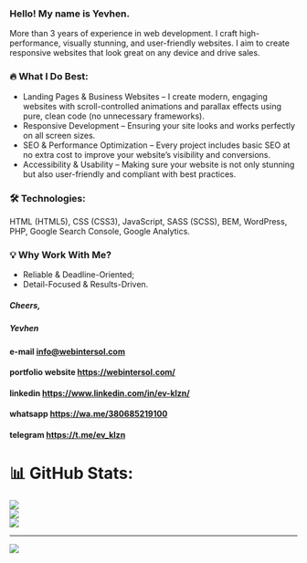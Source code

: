 ### Hello! My name is Yevhen. 
More than 3 years of experience in web development. I craft high-performance, visually stunning, and user-friendly websites. I aim to create responsive websites that look great on any device and drive sales.

### 🔥 What I Do Best:
- Landing Pages & Business Websites – I create modern, engaging websites with scroll-controlled animations and parallax effects using pure, clean code (no unnecessary frameworks).
- Responsive Development – Ensuring your site looks and works perfectly on all screen sizes.
- SEO & Performance Optimization – Every project includes basic SEO at no extra cost to improve your website’s visibility and conversions.
- Accessibility & Usability – Making sure your website is not only stunning but also user-friendly and compliant with best practices.

### 🛠️ Technologies:
HTML (HTML5), CSS (CSS3), JavaScript, SASS (SCSS), BEM, WordPress, PHP, Google Search Console, Google Analytics.

### 💡 Why Work With Me?
- Reliable & Deadline-Oriented;
- Detail-Focused & Results-Driven.

##### Cheers,
##### Yevhen

#### e-mail info@webintersol.com
#### portfolio website https://webintersol.com/
#### linkedin https://www.linkedin.com/in/ev-klzn/
#### whatsapp https://wa.me/380685219100
#### telegram https://t.me/ev_klzn

# 📊 GitHub Stats:
![](https://github-readme-stats.vercel.app/api?username=ev-klzn&theme=dark&hide_border=false&include_all_commits=true&count_private=true)<br/>
![](https://github-readme-streak-stats.herokuapp.com/?user=ev-klzn&theme=dark&hide_border=false)<br/>
![](https://github-readme-stats.vercel.app/api/top-langs/?username=ev-klzn&theme=dark&hide_border=false&include_all_commits=true&count_private=true&layout=compact)

---
[![](https://visitcount.itsvg.in/api?id=ev-klzn&icon=0&color=0)](https://visitcount.itsvg.in)
